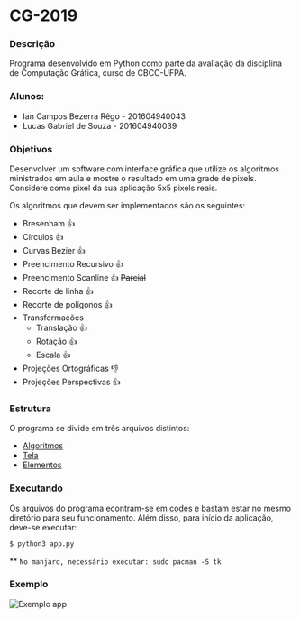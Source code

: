 # CG-2019
### Descrição
Programa desenvolvido em Python como parte da avaliação da disciplina de Computação Gráfica, curso de CBCC-UFPA.
### Alunos:
- Ian Campos Bezerra Rêgo - 201604940043
- Lucas Gabriel de Souza - 201604940039
### Objetivos
Desenvolver um software com interface gráfica que utilize os algoritmos ministrados em aula e mostre o resultado em uma grade de pixels. Considere como pixel da sua aplicação 5x5 pixels reais.

Os algoritmos que devem ser implementados são os seguintes:

- Bresenham :+1:
- Círculos :+1:
- Curvas Bezier :+1:
- Preencimento Recursivo :+1:
- Preencimento Scanline :+1: ~~Parcial~~
- Recorte de linha :+1:
- Recorte de polígonos :+1:
- Transformações
    - Translação :+1:
    - Rotação :+1:
    - Escala :+1:
- Projeções Ortográficas :-1:
- Projeções Perspectivas :+1:

### Estrutura
O programa se divide em três arquivos distintos:
- [Algoritmos](codes/algoritmos.py)
- [Tela](codes/app.py)
- [Elementos](codes/elementos.py)

### Executando
Os arquivos do programa econtram-se em [codes](codes) e bastam estar no mesmo diretório para seu funcionamento. Além disso, para início da aplicação, deve-se executar:
```bash
$ python3 app.py
```
** `No manjaro, necessário executar: sudo pacman -S tk`
### Exemplo

![Exemplo app](exemplo_app.png)
